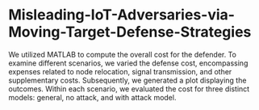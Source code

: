# Misleading-IoT-Adversaries-via-Moving-Target-Defense-Strategies
We utilized MATLAB to compute the overall cost for the defender. To examine different scenarios, we varied the defense cost, encompassing expenses related to node relocation, signal transmission, and other supplementary costs. Subsequently, we generated a plot displaying the outcomes. Within each scenario, we evaluated the cost for three distinct models: general, no attack, and with attack model.
